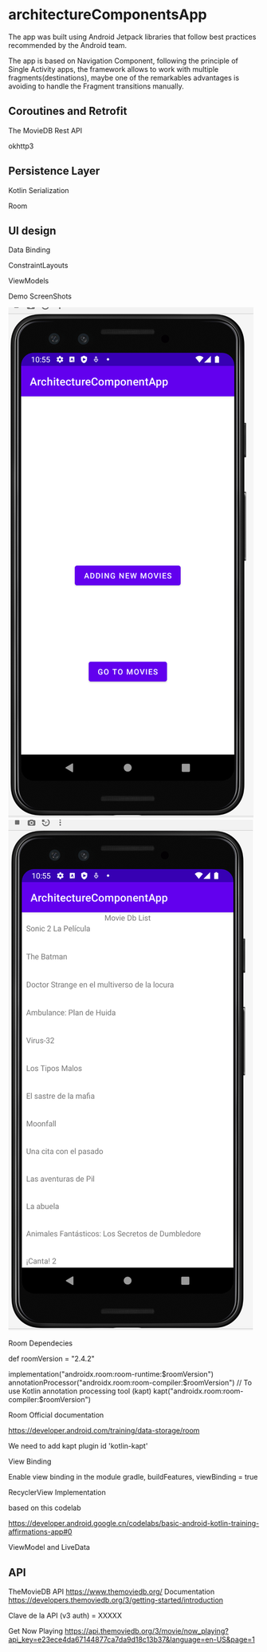 # architectureComponentsApp

The app was built using Android Jetpack libraries that follow best practices recommended by the Android team.

The app is based on Navigation Component, following the principle of Single Activity apps, 
the framework allows to work with multiple fragments(destinations), 
maybe one of the remarkables advantages is avoiding to handle the Fragment transitions manually.

## Coroutines and Retrofit

The MovieDB Rest API

okhttp3

## Persistence Layer

Kotlin Serialization

Room

## UI design

Data Binding

ConstraintLayouts

ViewModels

Demo ScreenShots

![This is an image](https://github.com/tanrobles19/architectureComponentsApp/blob/dev/screenshots_demo/home.png) 
![This is an image](https://github.com/tanrobles19/architectureComponentsApp/blob/dev/screenshots_demo/movie_list.png)

Room Dependecies

def roomVersion = "2.4.2"

implementation("androidx.room:room-runtime:$roomVersion")
annotationProcessor("androidx.room:room-compiler:$roomVersion")
// To use Kotlin annotation processing tool (kapt)
kapt("androidx.room:room-compiler:$roomVersion")

Room Official documentation

https://developer.android.com/training/data-storage/room

We need to add kapt plugin
    id 'kotlin-kapt'


View Binding

Enable view binding in the module gradle, buildFeatures, viewBinding = true

RecyclerView Implementation

based on this codelab

https://developer.android.google.cn/codelabs/basic-android-kotlin-training-affirmations-app#0

ViewModel and LiveData


## API

TheMovieDB API
https://www.themoviedb.org/
Documentation
https://developers.themoviedb.org/3/getting-started/introduction

Clave de la API (v3 auth) = XXXXX

Get Now Playing 
https://api.themoviedb.org/3/movie/now_playing?api_key=e23ece4da67144877ca7da9d18c13b37&language=en-US&page=1
